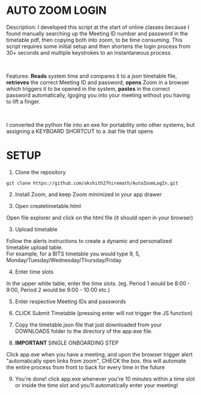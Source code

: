 # AUTO ZOOM LOGIN

Description: I developed this script at the start of online classes because I found manually searching up the Meeting ID number and password in the timetable pdf, then copying both into zoom, to be time consuming. This script requires some initial setup and then shortens the login process from 30+ seconds and multiple keystrokes to an instantaneous process.

<br>

Features: <b>Reads</b> system time and compares it to a json timetable file, <b>retrieves</b> the correct Meeting ID and password, <b>opens</b> Zoom in a browser which triggers it to be opened in the system, <b>pastes</b> in the correct password automatically, lgoging you into your meeting without you having to lift a finger.

<br>

I converted the python file into an exe for portability onto other systems, but assigning a KEYBOARD SHORTCUT to a .bat file that opens 

# SETUP

1. Clone the repository

`git clone https://github.com/akshith27hiremath/AutoZoomLogIn.git` <br>

2. Install Zoom, and keep Zoom minimized in your app drawer

2. Open createtimetable.html

Open file explorer and click on the html file (it should open in your browser) <br>

3. Upload timetable

Follow the alerts instructions to create a dynamic and personalized timetable upload table. <br>
For example, for a BITS timetable you would type 9, 5, Monday/Tuesday/Wednesday/Thursday/Friday<br>

4. Enter time slots

In the upper white table, enter the time slots. (eg. Period 1 would be 8:00 - 9:00, Period 2 would be 9:00 - 10:00 etc.) <br>

5. Enter respective Meeting IDs and passwords

6. CLICK Submit Timetable (pressing enter will not trigger the JS function)

7. Copy the timetable.json file that just downloaded from your DOWNLOADS folder to the directory of the app.exe file.

8. <B> IMPORTANT </B> SINGLE ONBOARDING STEP

Click app.exe when you have a meeting, and upon the browser trigger alert "automatically open links from zoom", CHECK the box. this will automate the entire process from front to back for every time in the future <br>

9. You're done! click app.exe whenever you're 10 minutes within a time slot or inside the time slot and you'll automatically enter your meeting!